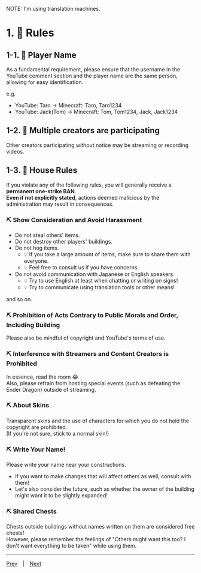 NOTE: I'm using translation machines.

# 1. 🥒 Rules

## 1-1. 🥒 Player Name

As a fundamental requirement, please ensure that the username in the YouTube comment section and the player name are the same person, allowing for easy identification.

e.g.

- YouTube: Taro → Minecraft: Taro, Taro1234
- YouTube: Jack(Tom) → Minecraft: Tom, Tom1234, Jack, Jack1234

## 1-2. 🥒 Multiple creators are participating

Other creators participating without notice may be streaming or recording videos.

## 1-3. 🥒 House Rules

If you violate any of the following rules, you will generally receive a **permanent one-strike BAN**.  
**Even if not explicitly stated**, actions deemed malicious by the administration may result in consequences.

### ⛏ Show Consideration and Avoid Harassment

- Do not steal others' items.
- Do not destroy other players' buildings.
- Do not hog items.
  - 💡 If you take a large amount of items, make sure to share them with everyone.
  - 💡 Feel free to consult us if you have concerns.
- Do not avoid communication with Japanese or English speakers.
  - 💡 Try to use English at least when chatting or writing on signs!
  - 💡 Try to communicate using translation tools or other means!

and so on.

### ⛏ Prohibition of Acts Contrary to Public Morals and Order, Including Building

Please also be mindful of copyright and YouTube's terms of use.

### ⛏ Interference with Streamers and Content Creators is Prohibited

In essence, read the room 😂  
Also, please refrain from hosting special events (such as defeating the Ender Dragon) outside of streaming.

### ⛏ About Skins

Transparent skins and the use of characters for which you do not hold the copyright are prohibited.  
(If you're not sure, stick to a normal skin!)

### ⛏ Write Your Name!

Please write your name near your constructions.

- If you want to make changes that will affect others as well, consult with them!
- Let's also consider the future, such as whether the owner of the building might want it to be slightly expanded!

### ⛏ Shared Chests

Chests outside buildings without names written on them are considered free chests!  
However, please remember the feelings of "Others might want this too? I don't want everything to be taken" while using them.

---

[Prev](./README.md)　|　[Next](./2-switch.md)
